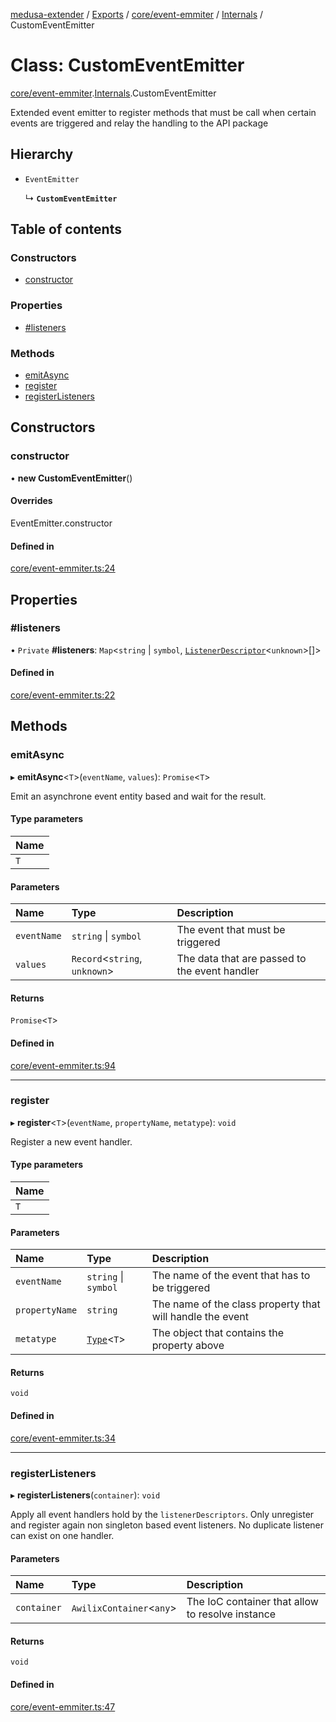 [medusa-extender](../README.md) / [Exports](../modules.md) / [core/event-emmiter](../modules/core_event_emmiter.md) / [Internals](../modules/core_event_emmiter.Internals.md) / CustomEventEmitter

# Class: CustomEventEmitter

[core/event-emmiter](../modules/core_event_emmiter.md).[Internals](../modules/core_event_emmiter.Internals.md).CustomEventEmitter

Extended event emitter to register methods that must be call when certain events are triggered and relay the handling to the API package

## Hierarchy

- `EventEmitter`

  ↳ **`CustomEventEmitter`**

## Table of contents

### Constructors

- [constructor](core_event_emmiter.Internals.CustomEventEmitter.md#constructor)

### Properties

- [#listeners](core_event_emmiter.Internals.CustomEventEmitter.md##listeners)

### Methods

- [emitAsync](core_event_emmiter.Internals.CustomEventEmitter.md#emitasync)
- [register](core_event_emmiter.Internals.CustomEventEmitter.md#register)
- [registerListeners](core_event_emmiter.Internals.CustomEventEmitter.md#registerlisteners)

## Constructors

### constructor

• **new CustomEventEmitter**()

#### Overrides

EventEmitter.constructor

#### Defined in

[core/event-emmiter.ts:24](https://github.com/adrien2p/medusa-extender/blob/03cec4f/src/core/event-emmiter.ts#L24)

## Properties

### #listeners

• `Private` **#listeners**: `Map`<`string` \| `symbol`, [`ListenerDescriptor`](../modules/core_event_emmiter.Internals.md#listenerdescriptor)<`unknown`\>[]\>

#### Defined in

[core/event-emmiter.ts:22](https://github.com/adrien2p/medusa-extender/blob/03cec4f/src/core/event-emmiter.ts#L22)

## Methods

### emitAsync

▸ **emitAsync**<`T`\>(`eventName`, `values`): `Promise`<`T`\>

Emit an asynchrone event entity based and wait for the result.

#### Type parameters

| Name |
| :------ |
| `T` |

#### Parameters

| Name | Type | Description |
| :------ | :------ | :------ |
| `eventName` | `string` \| `symbol` | The event that must be triggered |
| `values` | `Record`<`string`, `unknown`\> | The data that are passed to the event handler |

#### Returns

`Promise`<`T`\>

#### Defined in

[core/event-emmiter.ts:94](https://github.com/adrien2p/medusa-extender/blob/03cec4f/src/core/event-emmiter.ts#L94)

___

### register

▸ **register**<`T`\>(`eventName`, `propertyName`, `metatype`): `void`

Register a new event handler.

#### Type parameters

| Name |
| :------ |
| `T` |

#### Parameters

| Name | Type | Description |
| :------ | :------ | :------ |
| `eventName` | `string` \| `symbol` | The name of the event that has to be triggered |
| `propertyName` | `string` | The name of the class property that will handle the event |
| `metatype` | [`Type`](../interfaces/core_types.Type.md)<`T`\> | The object that contains the property above |

#### Returns

`void`

#### Defined in

[core/event-emmiter.ts:34](https://github.com/adrien2p/medusa-extender/blob/03cec4f/src/core/event-emmiter.ts#L34)

___

### registerListeners

▸ **registerListeners**(`container`): `void`

Apply all event handlers hold by the `listenerDescriptors`.
Only unregister and register again non singleton based event listeners.
No duplicate listener can exist on one handler.

#### Parameters

| Name | Type | Description |
| :------ | :------ | :------ |
| `container` | `AwilixContainer`<`any`\> | The IoC container that allow to resolve instance |

#### Returns

`void`

#### Defined in

[core/event-emmiter.ts:47](https://github.com/adrien2p/medusa-extender/blob/03cec4f/src/core/event-emmiter.ts#L47)
